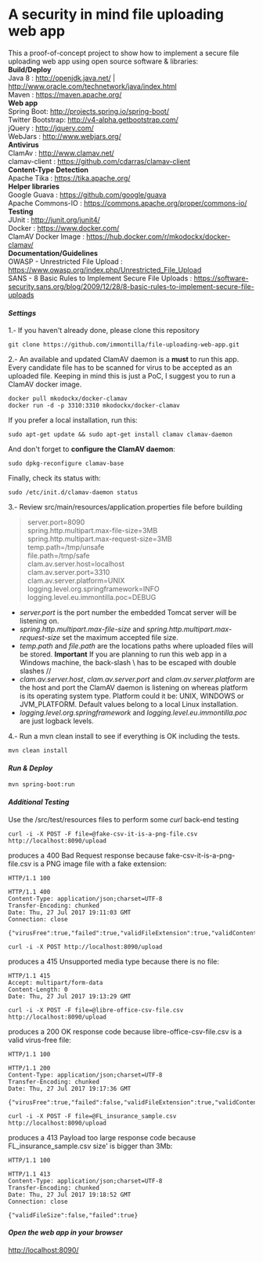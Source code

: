 A security in mind file uploading web app
=
This a proof-of-concept project to show how to implement a secure file uploading web app using open source software & libraries: <br/>
**Build/Deploy** <br/>
Java 8 : <a href="http://openjdk.java.net/" target="_blank">http://openjdk.java.net/</a> | <a href="http://www.oracle.com/technetwork/java/index.html" target="_blank">http://www.oracle.com/technetwork/java/index.html</a> <br/>
Maven : <a href="https://maven.apache.org/" target="_blank">https://maven.apache.org/</a> <br/>
**Web app** <br/>
Spring Boot: <a href="http://projects.spring.io/spring-boot/" target="_blank">http://projects.spring.io/spring-boot/</a> <br/>
Twitter Bootstrap: <a href="http://v4-alpha.getbootstrap.com/" target="_blank">http://v4-alpha.getbootstrap.com/</a> <br/>
jQuery : <a href="http://jquery.com/" target="_blank">http://jquery.com/</a> <br/>
WebJars : <a href="http://www.webjars.org/" target="_blank">http://www.webjars.org/</a> <br/>
**Antivirus** <br/>
ClamAv : <a href="http://www.clamav.net/" target="_blank">http://www.clamav.net/</a> <br/>
clamav-client : <a href="https://github.com/cdarras/clamav-client" target="_blank">https://github.com/cdarras/clamav-client</a> <br/>
**Content-Type Detection** <br/>
Apache Tika : <a href="https://tika.apache.org/" target="_blank">https://tika.apache.org/</a> <br/>
**Helper libraries** <br/>
Google Guava : <a href="https://github.com/google/guava" target="_blank">https://github.com/google/guava</a> <br/>
Apache Commons-IO : <a href="https://commons.apache.org/proper/commons-io/" target="_blank">https://commons.apache.org/proper/commons-io/</a> <br/>
**Testing** <br/>
JUnit : <a href="http://junit.org/junit4/" target="_blank">http://junit.org/junit4/</a> <br/>
Docker : <a href="https://www.docker.com/" target="_blank">https://www.docker.com/</a> <br/>
ClamAV Docker Image : <a href="https://hub.docker.com/r/mkodockx/docker-clamav/" target="_blank">https://hub.docker.com/r/mkodockx/docker-clamav/</a> <br/>
**Documentation/Guidelines** <br/>
OWASP - Unrestricted File Upload : <a href="https://www.owasp.org/index.php/Unrestricted_File_Upload" target="_blank">https://www.owasp.org/index.php/Unrestricted_File_Upload</a> <br/> 
SANS - 8 Basic Rules to Implement Secure File Uploads : <a href="https://software-security.sans.org/blog/2009/12/28/8-basic-rules-to-implement-secure-file-uploads" target="_blank">https://software-security.sans.org/blog/2009/12/28/8-basic-rules-to-implement-secure-file-uploads</a> <br/>

#### <i class="icon-cog">Settings</i>
1.- If you haven't already done, please clone this repository
```
git clone https://github.com/immontilla/file-uploading-web-app.git
```
2.- An available and updated ClamAV daemon is a **must** to run this app. Every candidate file has to be scanned for virus to be accepted as an uploaded file. Keeping in mind this is just a PoC, I suggest you to run a ClamAV docker image.
```
docker pull mkodockx/docker-clamav
docker run -d -p 3310:3310 mkodockx/docker-clamav
```
If you prefer a local installation, run this:
```
sudo apt-get update && sudo apt-get install clamav clamav-daemon
```
And don't forget to **configure the ClamAV daemon**:
```
sudo dpkg-reconfigure clamav-base
```
Finally, check its status with:
```
sudo /etc/init.d/clamav-daemon status
```
3.- <i class="icon-pencil"></i> Review src/main/resources/application.properties file before building

> server.port=8090 <br/>
> spring.http.multipart.max-file-size=3MB <br/>
> spring.http.multipart.max-request-size=3MB <br/>
> temp.path=/tmp/unsafe <br/>
> file.path=/tmp/safe <br/>
> clam.av.server.host=localhost <br/>
> clam.av.server.port=3310 <br/>
> clam.av.server.platform=UNIX <br/>
> logging.level.org.springframework=INFO <br/>
> logging.level.eu.immontilla.poc=DEBUG <br/>

- *server.port* is the port number the embedded Tomcat server will be listening on.
- *spring.http.multipart.max-file-size* and *spring.http.multipart.max-request-size* set the maximum accepted file size.
- *temp.path* and *file.path* are the locations paths where uploaded files will be stored. **Important** If you are planning to run this web app in a Windows machine, the back-slash \ has to be escaped with double slashes //
- *clam.av.server.host*, *clam.av.server.port* and *clam.av.server.platform* are the host and port the ClamAV daemon is listening on whereas platform is its operating system type. Platform could it be: UNIX, WINDOWS or JVM_PLATFORM. Default values belong to a local Linux installation.
- *logging.level.org.springframework* and *logging.level.eu.immontilla.poc* are just logback levels.

4.- Run a mvn clean install to see if everything is OK including the tests.
```
mvn clean install
```

#### <i class="icon-upload"> Run & Deploy</i>
```
mvn spring-boot:run
```

#### <i class="icon-refresh"> Additional Testing </i>
Use the /src/test/resources files to perform some *curl* back-end testing
```
curl -i -X POST -F file=@fake-csv-it-is-a-png-file.csv http://localhost:8090/upload
```
produces a 400 Bad Request response because fake-csv-it-is-a-png-file.csv is a PNG image file with a fake extension:
```
HTTP/1.1 100 

HTTP/1.1 400 
Content-Type: application/json;charset=UTF-8
Transfer-Encoding: chunked
Date: Thu, 27 Jul 2017 19:11:03 GMT
Connection: close

{"virusFree":true,"failed":true,"validFileExtension":true,"validContentType":false}
```
```
curl -i -X POST http://localhost:8090/upload
```
produces a 415 Unsupported media type because there is no file:
```
HTTP/1.1 415 
Accept: multipart/form-data
Content-Length: 0
Date: Thu, 27 Jul 2017 19:13:29 GMT
```

```
curl -i -X POST -F file=@libre-office-csv-file.csv http://localhost:8090/upload
```
produces a 200 OK response code because libre-office-csv-file.csv is a valid virus-free file:
```
HTTP/1.1 100 

HTTP/1.1 200 
Content-Type: application/json;charset=UTF-8
Transfer-Encoding: chunked
Date: Thu, 27 Jul 2017 19:17:36 GMT

{"virusFree":true,"failed":false,"validFileExtension":true,"validContentType":true}
```


```
curl -i -X POST -F file=@FL_insurance_sample.csv http://localhost:8090/upload
```
produces a 413 Payload too large response code because FL_insurance_sample.csv size' is bigger than 3Mb:
```
HTTP/1.1 100 

HTTP/1.1 413 
Content-Type: application/json;charset=UTF-8
Transfer-Encoding: chunked
Date: Thu, 27 Jul 2017 19:18:52 GMT
Connection: close

{"validFileSize":false,"failed":true}
```

#### <i class="icon-refresh"> Open the web app in your browser </i>

<a href="http://localhost:8090/" target="_blank">http://localhost:8090/</a>



